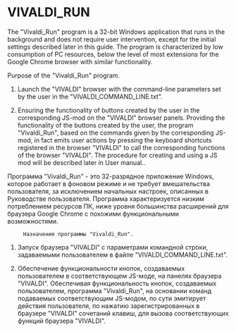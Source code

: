 # VIVALDI_RUN
 
The "Vivaldi_Run" program is a 32-bit Windows application that runs in the background and does not require user intervention, except for the initial settings described later in this guide. The program is characterized by low consumption of PC resources, below the level of most extensions for the Google Chrome browser with similar functionality.

Purpose of the "Vivaldi_Run" program.

1) Launch the "VIVALDI" browser with the command-line parameters set by the user in the "VIVALDI_COMMAND_LINE.txt". 

2) Ensuring the functionality of buttons created by the user in the corresponding JS-mod on the "VIVALDI"  browser panels.
Providing the functionality of the buttons created by the user, the program "Vivaldi_Run", based on the commands given by the corresponding JS-mod, in fact emits user actions by pressing the keyboard shortcuts registered in the browser "VIVALDI" to call the corresponding functions of the browser "VIVALDI". The procedure for creating and using a JS mod will be described later in  User manual..




Программа "Vivaldi_Run" - это 32-разрядное приложение Windows, которое работает в фоновом режиме и не требует вмешательства пользователя, за исключением начальных настроек, описанных в Руководстве пользователя. Программа характеризуется низким потреблением ресурсов ПК, ниже уровня большинства расширений для браузера Google Chrome с похожими функциональными возможностями.

         Назначение программы "Vivaldi_Run".

1) Запуск браузера "VIVALDI" с параметрами командной строки, задаваемыми пользователем в файле "VIVALDI_COMMAND_LINE.txt". 

2) Обеспечение функциональности кнопок, создаваемых пользователем в соответствующем JS-моде, на панелях браузера "VIVALDI".
Обеспечивая функциональность кнопок, создаваемых пользователем, программа "Vivaldi_Run",  на основании команд подаваемых соответствующим JS-модом, по сути эмитирует действия пользователя, по нажатию зарегистрированных в браузере   "VIVALDI" сочетаний клавиш, для вызова соответствующих функций браузера "VIVALDI".
